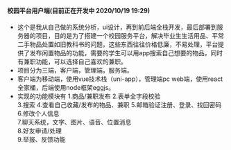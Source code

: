 #### 校园平台用户端(目前正在开发中 2020/10/19 19:29)
+ 这个是我从自己做的系统分析，ui设计，再到前后端全栈开发，最后部署到服务器的项目，目的是为了搭建一个校园服务平台，解决毕业生生活用品、平常二手物品处置如旧教科书的问题，这些东西往往价格低廉，不易处理，平台提供了发布闲置物品的功能，需要的学生可以用app搜索自己想要的物品，同时有兼职功能，可以选择自己喜欢的兼职。
+ 项目分为三端，客户端，管理端，服务端。
+ 客户端为移动端，使用vue技术栈（uni-app），管理端pc web端，使用react全家桶，后端使用node框架eggjs。
+ 实现的功能模块有
  1.商品/兼职发布	
  2.表单全字段校验	  
  3.搜索 
  4.查看自己收藏/发布的物品、兼职 
  5.邮箱验证注册、登录、找回密码 
  6.修改个人信息  
  7.聊天系统，文字、图片、语音、位置消息  
  8.好友申请/处理  
  9.举报、反馈功能